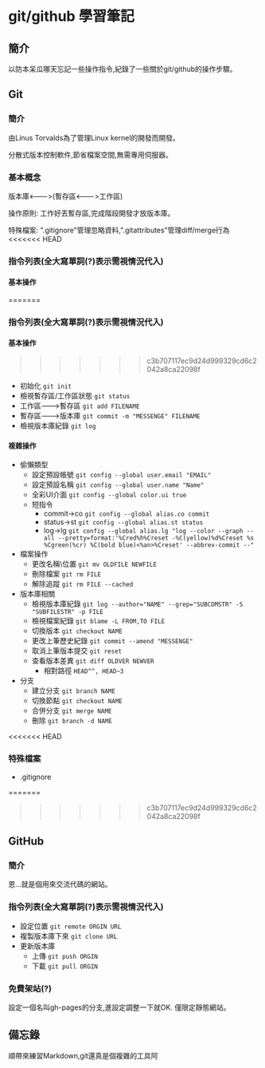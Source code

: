# git/github 學習筆記

## 簡介

以防本呆瓜哪天忘記一些操作指令,紀錄了一些關於git/github的操作步驟。

## Git
### 簡介

由Linus Torvalds為了管理Linux kernel的開發而開發。

分散式版本控制軟件,節省檔案空間,無需專用伺服器。

### 基本概念

版本庫<--->(暫存區<--->工作區)

操作原則: 工作好丟暫存區,完成階段開發才放版本庫。

特殊檔案: ".gitignore"管理忽略資料,".gitattributes"管理diff/merge行為
<<<<<<< HEAD

### 指令列表(**全大寫單詞(?)表示需視情況代入**)
#### 基本操作

=======

### 指令列表(**全大寫單詞(?)表示需視情況代入**)
#### 基本操作

>>>>>>> c3b707117ec9d24d999329cd6c2042a8ca22098f
* 初始化 ```git init```
* 檢視暫存區/工作區狀態 ```git status```
* 工作區--->暫存區 ```git add FILENAME```
* 暫存區--->版本庫 ```git commit -m "MESSENGE" FILENAME```
* 檢視版本庫紀錄 ```git log```

#### 複雜操作

* 偷懶類型
    - 設定預設帳號 ```git config --global user.email "EMAIL"```
    - 設定預設名稱 ```git config --global user.name "Name"```
    - 全彩UI介面 ```git config --global color.ui true```
    - 短指令
        + commit->co ```git config --global alias.co commit```
        + status->st ```git config --global alias.st status```
        + log->lg ```git config --global alias.lg "log --color --graph --all --pretty=format:'%Cred%h%Creset -%C(yellow)%d%Creset %s %Cgreen(%cr) %C(bold blue)<%an>%Creset' --abbrev-commit --"```
* 檔案操作
    - 更改名稱\位置 ```git mv OLDFILE NEWFILE```
    - 刪除檔案 ```git rm FILE```
    - 解除追蹤 ```git rm FILE --cached```
* 版本庫相關
    - 檢視版本庫紀錄 ```git log --author="NAME" --grep="SUBCOMSTR" -S "SUBFILESTR" -p FILE```
    - 檢視檔案紀錄 ```git blame -L FROM,TO FILE```
    - 切換版本 ```git checkout NAME```
    - 更改上筆歷史紀錄 ```git commit --amend "MESSENGE"```
    - 取消上筆版本提交 ```git reset ```
    - 查看版本差異 ```git diff OLDVER NEWVER```
        + 相對路徑 ```HEAD^^, HEAD~3```
* 分支
    - 建立分支 ```git branch NAME```
    - 切換節點 ```git checkout NAME```
    - 合併分支 ```git merge NAME```
    - 刪除 ```git branch -d NAME```

<<<<<<< HEAD
### 特殊檔案

* .gitignore

=======
>>>>>>> c3b707117ec9d24d999329cd6c2042a8ca22098f
## GitHub

### 簡介

恩...就是個用來交流代碼的網站。

### 指令列表(**全大寫單詞(?)表示需視情況代入**)

* 設定位置 ```git remote ORGIN URL```
* 複製版本庫下來 ```git clone URL```
* 更新版本庫
    - 上傳 ```git push ORGIN```
    - 下載 ```git pull ORGIN```

### 免費架站(?)

設定一個名叫gh-pages的分支,進設定調整一下就OK.
僅限定靜態網站。


## 備忘錄

順帶來練習Markdown,git還真是個複雜的工具阿
